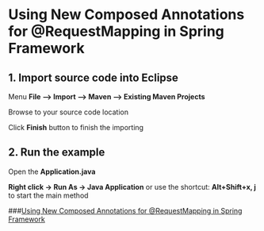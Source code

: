 # Using New Composed Annotations for @RequestMapping in Spring Framework


## 1. Import source code into Eclipse

Menu **File –> Import –> Maven –> Existing Maven Projects**

Browse to your source code location

Click **Finish** button to finish the importing

## 2. Run the example

Open the **Application.java** 

**Right click -> Run As -> Java Application** or use the shortcut: **Alt+Shift+x, j** to start the main method  


###[Using New Composed Annotations for @RequestMapping in Spring Framework](http://howtoprogram.xyz/2017/03/16/using-new-composed-annotations-of-requestmapping-in-spring-framework/)